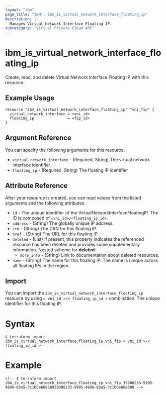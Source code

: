 ```yaml
---
layout: "ibm"
page_title: "IBM : ibm_is_virtual_network_interface_floating_ip"
description: |-
  Manages Virtual Network Interface Floating IP.
subcategory: "Virtual Private Cloud API"
---
```


# ibm_is_virtual_network_interface_floating_ip

Create, read, and delete Virtual Network Interface Floating IP with this resource.

## Example Usage

```terrform
resource "ibm_is_virtual_network_interface_floating_ip" "vni_fip" {
  virtual_network_interface = <vni_id>
  floating_ip 				= <fip_id>
}
```

## Argument Reference

You can specify the following arguments for this resource.

- `virtual_network_interface` - (Required, String) The virtual network interface identifier
- `floating_ip` - (Required, String) The floating IP identifier
## Attribute Reference

After your resource is created, you can read values from the listed arguments and the following attributes.

- `id` - The unique identifier of the VirtualNetworkInterfaceFloatingIP. The ID is composed of `<vni_id>/<floating_ip_id>`.
- `address` - (String) The globally unique IP address.
- `crn` - (String) The CRN for this floating IP.
- `href` - (String) The URL for this floating IP.
- `deleted` - (List) 	If present, this property indicates the referenced resource has been deleted and provides some supplementary information.
	Nested scheme for **deleted**:
	- `more_info` - (String) Link to documentation about deleted resources.
- `name` - (String) The name for this floating IP. The name is unique across all floating IPs in the region.

## Import

You can import the `ibm_is_virtual_network_interface_floating_ip` resource by using `< vni_id >/< floating_ip_id >` combination. The unique identifier for this floating IP.

# Syntax
```
$ terraform import ibm_is_virtual_network_interface_floating_ip.vni_fip < vni_id >/< floating_ip_id >
```

# Example
```
<!-- $ terraform import ibm_is_virtual_network_interface_floating_ip.vni_fip 39300233-9995-4806-89a5-3c1b6eb8868939300233-9995-4806-89a5-3c1b6eb88689 -->
```
